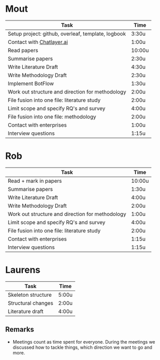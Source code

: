# Mout
| Task                                               | Time      |
| -------------------------------------------------- | --------- |
| Setup project: github, overleaf, template, logbook | 3:30u     |
| Contact with [Chatlayer.ai](https://chatlayer.ai/) | 1:00u     |
| Read papers                                        | 10:00u    |
| Summarise papers                                   | 2:30u     |
| Write Literature Draft                             | 4:30u     |
| Write Methodology Draft                            | 2:30u     |
| Implement BotFlow                                  | 1:30u     |
| Work out structure and direction for methodology   | 2:00u     |
| File fusion into one file: literature study        | 2:00u     |
| Limit scope and specify RQ's and survey            | 4:00u     |
| File fusion into one file: methodology             | 2:00u     |
| Contact with enterprises                           | 1:00u     |
| Interview questions                                | 1:15u     |


# Rob
| Task                                               | Time      |
| -------------------------------------------------- | --------- |
| Read + mark in papers                              | 10:00u    |
| Summarise papers                                   | 1:30u     |
| Write Literature Draft                             | 4:00u     |
| Write Methodology Draft                            | 2:00u     |                      
| Work out structure and direction for methodology   | 1:00u     |
| Limit scope and specify RQ's and survey            | 4:00u     |
| File fusion into one file: literature study        | 2:00u     |
| Contact with enterprises                           | 1:15u     |
| Interview questions                                | 1:15u     |

# Laurens
| Task                                               | Time      |
| -------------------------------------------------- | --------- |
| Skeleton structure                                 | 5:00u     |
| Structural changes                                 | 2:00u     |
| Literature draft                                   | 4:00u     |

## Remarks
- Meetings count as time spent for everyone. During the meetings we discussed how to tackle things, which direction we want to go and more.
